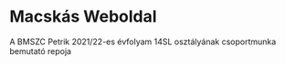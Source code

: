 # Macskás Weboldal
A BMSZC Petrik 2021/22-es évfolyam 14SL osztályának csoportmunka bemutató repoja
